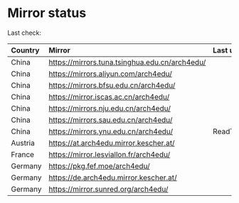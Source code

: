 <script src="./time.js"></script>
# Mirror status
Last check: <script type="text/javascript">localize(1693718141.4337409);</script>

|Country|Mirror|Last update|
|:------|:-----|:----------|
|China|https://mirrors.tuna.tsinghua.edu.cn/arch4edu/|<script type="text/javascript">localize(1693636088);</script>|
|China|https://mirrors.aliyun.com/arch4edu/|<script type="text/javascript">localize(1693636088);</script>|
|China|https://mirrors.bfsu.edu.cn/arch4edu/|<script type="text/javascript">localize(1693636088);</script>|
|China|https://mirror.iscas.ac.cn/arch4edu/|<script type="text/javascript">localize(1693636088);</script>|
|China|https://mirrors.nju.edu.cn/arch4edu/|<script type="text/javascript">localize(1693636088);</script>|
|China|https://mirrors.sau.edu.cn/arch4edu/|<script type="text/javascript">localize(1693636088);</script>|
|China|https://mirrors.ynu.edu.cn/arch4edu/|ReadTimeout|
|Austria|https://at.arch4edu.mirror.kescher.at/|<script type="text/javascript">localize(1693636088);</script>|
|France|https://mirror.lesviallon.fr/arch4edu/|<script type="text/javascript">localize(1693636088);</script>|
|Germany|https://pkg.fef.moe/arch4edu/|<script type="text/javascript">localize(1693636088);</script>|
|Germany|https://de.arch4edu.mirror.kescher.at/|<script type="text/javascript">localize(1693636088);</script>|
|Germany|https://mirror.sunred.org/arch4edu/|<script type="text/javascript">localize(1693636088);</script>|

<script src="./tablefilter/tablefilter.js"></script>
<script src="./table.js"></script>